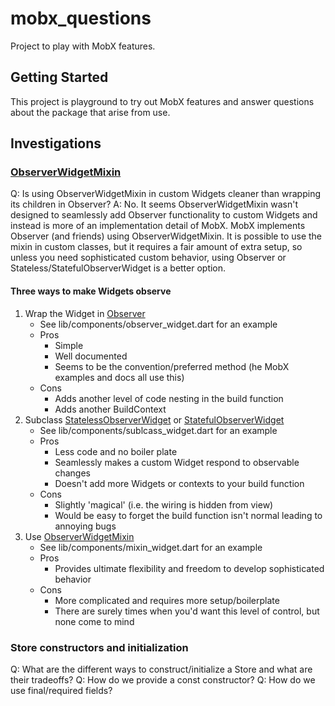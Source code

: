 # mobx_questions

Project to play with MobX features.

## Getting Started

This project is playground to try out MobX features and answer questions about the package that 
arise from use.

## Investigations

### [ObserverWidgetMixin](https://pub.dev/documentation/flutter_mobx/latest/flutter_mobx/ObserverWidgetMixin-mixin.html)

Q: Is using ObserverWidgetMixin in custom Widgets cleaner than wrapping its children in Observer?
A: No. It seems ObserverWidgetMixin wasn't designed to seamlessly add Observer functionality to 
custom Widgets and instead is more of an implementation detail of MobX. MobX implements Observer 
(and friends) using ObserverWidgetMixin. It is possible to use the mixin in custom classes, but it 
requires a fair amount of extra setup, so unless you need sophisticated custom behavior, using 
Observer or Stateless/StatefulObserverWidget is a better option.

#### Three ways to make Widgets observe

1. Wrap the Widget in [Observer](https://pub.dev/documentation/flutter_mobx/latest/flutter_mobx/Observer-class.html)
    - See lib/components/observer_widget.dart for an example
    - Pros
        - Simple
        - Well documented
        - Seems to be the convention/preferred method (he MobX examples and docs all use this) 
    - Cons
        - Adds another level of code nesting in the build function
        - Adds another BuildContext
1. Subclass [StatelessObserverWidget](https://pub.dev/documentation/flutter_mobx/latest/flutter_mobx/StatelessObserverWidget-class.html) or [StatefulObserverWidget](https://pub.dev/documentation/flutter_mobx/latest/flutter_mobx/StatefulObserverWidget-class.html)
    - See lib/components/sublcass_widget.dart for an example
    - Pros
        - Less code and no boiler plate
        - Seamlessly makes a custom Widget respond to observable changes
        - Doesn't add more Widgets or contexts to your build function
    - Cons
        - Slightly 'magical' (i.e. the wiring is hidden from view)
        - Would be easy to forget the build function isn't normal leading to annoying bugs
1. Use [ObserverWidgetMixin](https://pub.dev/documentation/flutter_mobx/latest/flutter_mobx/ObserverWidgetMixin-mixin.html)
    - See lib/components/mixin_widget.dart for an example
    - Pros
        - Provides ultimate flexibility and freedom to develop sophisticated behavior
    - Cons
        - More complicated and requires more setup/boilerplate
        - There are surely times when you'd want this level of control, but none come to mind

### Store constructors and initialization

Q: What are the different ways to construct/initialize a Store and what are their tradeoffs?
Q: How do we provide a const constructor?
Q: How do we use final/required fields?